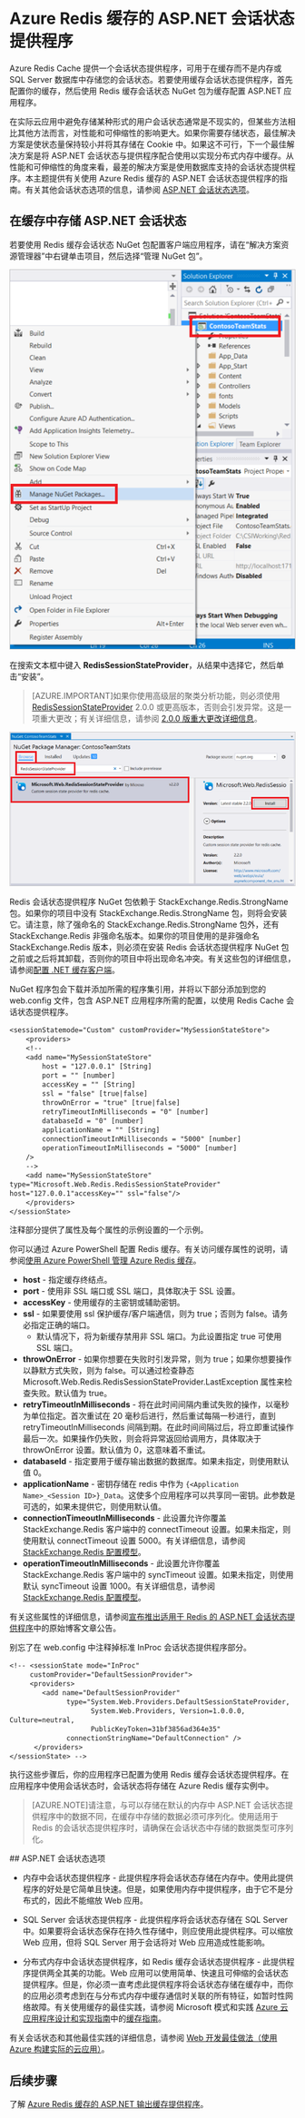<properties 
   pageTitle="缓存 ASP.NET 会话状态提供程序"
   description="了解如何使用 Azure Redis 缓存存储 ASP.NET 会话状态"
   services="redis-cache"
   documentationCenter="na"
   authors="steved0x"
   manager="dwrede"
   editor="tysonn" />
<tags
	ms.service="cache"
   ms.date="07/12/2016"
	wacn.date="08/23/2016"/>

# Azure Redis 缓存的 ASP.NET 会话状态提供程序

Azure Redis Cache 提供一个会话状态提供程序，可用于在缓存而不是内存或 SQL Server 数据库中存储您的会话状态。若要使用缓存会话状态提供程序，首先配置你的缓存，然后使用 Redis 缓存会话状态 NuGet 包为缓存配置 ASP.NET 应用程序。

在实际云应用中避免存储某种形式的用户会话状态通常是不现实的，但某些方法相比其他方法而言，对性能和可伸缩性的影响更大。如果你需要存储状态，最佳解决方案是使状态量保持较小并将其存储在 Cookie 中。如果这不可行，下一个最佳解决方案是将 ASP.NET 会话状态与提供程序配合使用以实现分布式内存中缓存。从性能和可伸缩性的角度来看，最差的解决方案是使用数据库支持的会话状态提供程序。本主题提供有关使用 Azure Redis 缓存的 ASP.NET 会话状态提供程序的指南。有关其他会话状态选项的信息，请参阅 [ASP.NET 会话状态选项](#aspnet-session-state-options)。

## 在缓存中存储 ASP.NET 会话状态

若要使用 Redis 缓存会话状态 NuGet 包配置客户端应用程序，请在“解决方案资源管理器”中右键单击项目，然后选择“管理 NuGet 包”。

![Azure Redis 缓存管理 NuGet 包](./media/cache-aspnet-session-state-provider/redis-cache-manage-nuget-menu.png)

在搜索文本框中键入 **RedisSessionStateProvider**，从结果中选择它，然后单击“安装”。

>[AZURE.IMPORTANT]如果你使用高级层的聚类分析功能，则必须使用 [RedisSessionStateProvider](https://www.nuget.org/packages/Microsoft.Web.RedisSessionStateProvider) 2.0.0 或更高版本，否则会引发异常。这是一项重大更改；有关详细信息，请参阅 [2\.0.0 版重大更改详细信息](https://github.com/Azure/aspnet-redis-providers/wiki/v2.0.0-Breaking-Change-Details)。

![Azure Redis 缓存会话状态提供程序](./media/cache-aspnet-session-state-provider/redis-cache-session-state-provider.png)

Redis 会话状态提供程序 NuGet 包依赖于 StackExchange.Redis.StrongName 包。如果你的项目中没有 StackExchange.Redis.StrongName 包，则将会安装它。请注意，除了强命名的 StackExchange.Redis.StrongName 包外，还有 StackExchange.Redis 非强命名版本。如果你的项目使用的是非强命名 StackExchange.Redis 版本，则必须在安装 Redis 会话状态提供程序 NuGet 包之前或之后将其卸载，否则你的项目中将出现命名冲突。有关这些包的详细信息，请参阅[配置 .NET 缓存客户端](/documentation/articles/cache-dotnet-how-to-use-azure-redis-cache/#configure-the-cache-clients)。

NuGet 程序包会下载并添加所需的程序集引用，并将以下部分添加到您的 web.config 文件，包含 ASP.NET 应用程序所需的配置，以使用 Redis Cache 会话状态提供程序。

    <sessionStatemode="Custom" customProvider="MySessionStateStore">
        <providers>
        <!--
		<add name="MySessionStateStore"
     	  	host = "127.0.0.1" [String]
    		port = "" [number]
    		accessKey = "" [String]
    		ssl = "false" [true|false]
    		throwOnError = "true" [true|false]
    		retryTimeoutInMilliseconds = "0" [number]
    		databaseId = "0" [number]
    		applicationName = "" [String]
    		connectionTimeoutInMilliseconds = "5000" [number]
    		operationTimeoutInMilliseconds = "5000" [number]
		/>
        -->
		<add name="MySessionStateStore" type="Microsoft.Web.Redis.RedisSessionStateProvider" host="127.0.0.1"accessKey="" ssl="false"/>
        </providers>
    </sessionState>

注释部分提供了属性及每个属性的示例设置的一个示例。

你可以通过 Azure PowerShell 配置 Redis 缓存。有关访问缓存属性的说明，请参阅[使用 Azure PowerShell 管理 Azure Redis 缓存](/documentation/articles/cache-howto-manage-redis-cache-powershell/)。

-	**host** - 指定缓存终结点。
-	**port** - 使用非 SSL 端口或 SSL 端口，具体取决于 SSL 设置。
-	**accessKey** - 使用缓存的主密钥或辅助密钥。
-	**ssl** - 如果要使用 ssl 保护缓存/客户端通信，则为 true；否则为 false。请务必指定正确的端口。
	-	默认情况下，将为新缓存禁用非 SSL 端口。为此设置指定 true 可使用 SSL 端口。
-	**throwOnError** - 如果你想要在失败时引发异常，则为 true；如果你想要操作以静默方式失败，则为 false。可以通过检查静态 Microsoft.Web.Redis.RedisSessionStateProvider.LastException 属性来检查失败。默认值为 true。
-	**retryTimeoutInMilliseconds** - 将在此时间间隔内重试失败的操作，以毫秒为单位指定。首次重试在 20 毫秒后进行，然后重试每隔一秒进行，直到 retryTimeoutInMilliseconds 间隔到期。在此时间间隔过后，将立即重试操作最后一次。如果操作仍失败，则会将异常返回给调用方，具体取决于 throwOnError 设置。默认值为 0，这意味着不重试。
-	**databaseId** - 指定要用于缓存输出数据的数据库。如果未指定，则使用默认值 0。
-	**applicationName** - 密钥存储在 redis 中作为 `{<Application Name>_<Session ID>}_Data`。这使多个应用程序可以共享同一密钥。此参数是可选的，如果未提供它，则使用默认值。
-	**connectionTimeoutInMilliseconds** - 此设置允许你覆盖 StackExchange.Redis 客户端中的 connectTimeout 设置。如果未指定，则使用默认 connectTimeout 设置 5000。有关详细信息，请参阅 [StackExchange.Redis 配置模型](http://go.microsoft.com/fwlink/?LinkId=398705)。
-	**operationTimeoutInMilliseconds** - 此设置允许你覆盖 StackExchange.Redis 客户端中的 syncTimeout 设置。如果未指定，则使用默认 syncTimeout 设置 1000。有关详细信息，请参阅 [StackExchange.Redis 配置模型](http://go.microsoft.com/fwlink/?LinkId=398705)。
							
有关这些属性的详细信息，请参阅[宣布推出适用于 Redis 的 ASP.NET 会话状态提供程序](http://blogs.msdn.com/b/webdev/archive/2014/05/12/announcing-asp-net-session-state-provider-for-redis-preview-release.aspx)中的原始博客文章公告。

别忘了在 web.config 中注释掉标准 InProc 会话状态提供程序部分。

    <!-- <sessionState mode="InProc" 
         customProvider="DefaultSessionProvider">
         <providers>
            <add name="DefaultSessionProvider" 
                  type="System.Web.Providers.DefaultSessionStateProvider, 
                        System.Web.Providers, Version=1.0.0.0, Culture=neutral, 
                        PublicKeyToken=31bf3856ad364e35" 
                  connectionStringName="DefaultConnection" />
          </providers>
    </sessionState> -->

执行这些步骤后，你的应用程序已配置为使用 Redis 缓存会话状态提供程序。在应用程序中使用会话状态时，会话状态将存储在 Azure Redis 缓存实例中。

>[AZURE.NOTE]请注意，与可以存储在默认的内存中 ASP.NET 会话状态提供程序中的数据不同，在缓存中存储的数据必须可序列化。使用适用于 Redis 的会话状态提供程序时，请确保在会话状态中存储的数据类型可序列化。

##<a name="aspnet-session-state-options"></a> ASP.NET 会话状态选项

- 内存中会话状态提供程序 - 此提供程序将会话状态存储在内存中。使用此提供程序的好处是它简单且快速。但是，如果使用内存中提供程序，由于它不是分布式的，因此不能缩放 Web 应用。

- SQL Server 会话状态提供程序 - 此提供程序将会话状态存储在 SQL Server 中。如果要将会话状态保存在持久性存储中，则应使用此提供程序。可以缩放 Web 应用，但将 SQL Server 用于会话将对 Web 应用造成性能影响。

- 分布式内存中会话状态提供程序，如 Redis 缓存会话状态提供程序 - 此提供程序提供两全其美的功能。Web 应用可以使用简单、快速且可伸缩的会话状态提供程序。但是，你必须一直考虑此提供程序将会话状态存储在缓存中，而你的应用必须考虑到在与分布式内存中缓存通信时关联的所有特征，如暂时性网络故障。有关使用缓存的最佳实践，请参阅 Microsoft 模式和实践 [Azure 云应用程序设计和实现指南](https://github.com/mspnp/azure-guidance)中的[缓存指南](https://github.com/mspnp/azure-guidance/blob/master/Caching.md)。

有关会话状态和其他最佳实践的详细信息，请参阅 [Web 开发最佳做法（使用 Azure 构建实际的云应用）](http://www.asp.net/aspnet/overview/developing-apps-with-windows-azure/building-real-world-cloud-apps-with-windows-azure/web-development-best-practices)。

## 后续步骤

了解 [Azure Redis 缓存的 ASP.NET 输出缓存提供程序](/documentation/articles/cache-aspnet-output-cache-provider/)。

<!---HONumber=Mooncake_1207_2015-->
